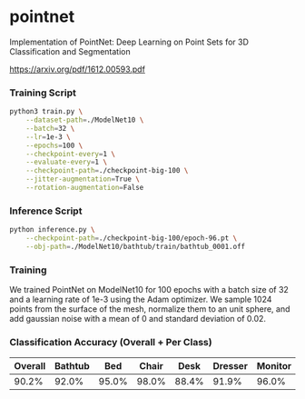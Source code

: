 # pointnet

Implementation of PointNet: Deep Learning on Point Sets for 3D Classification and Segmentation

https://arxiv.org/pdf/1612.00593.pdf

### Training Script

```bash
python3 train.py \
	--dataset-path=./ModelNet10 \
	--batch=32 \
	--lr=1e-3 \
	--epochs=100 \
	--checkpoint-every=1 \
	--evaluate-every=1 \
	--checkpoint-path=./checkpoint-big-100 \
	--jitter-augmentation=True \
    --rotation-augmentation=False
```

### Inference Script

```bash
python inference.py \
	--checkpoint-path=./checkpoint-big-100/epoch-96.pt \
	--obj-path=./ModelNet10/bathtub/train/bathtub_0001.off
```

### Training

We trained PointNet on ModelNet10 for 100 epochs with a batch size of 32 and a learning rate of 1e-3 using the Adam optimizer. We sample 1024 points from the surface of the mesh, normalize them to an unit sphere, and add gaussian noise with a mean of 0 and standard deviation of 0.02.

### Classification Accuracy (Overall + Per Class)

| Overall | Bathtub | Bed   | Chair | Desk  | Dresser | Monitor | Nightstand | Sofa   | Table | Toilet |
| ------- | ------- | ----- | ----- | ----- | ------- | ------- | ---------- | ------ | ----- | ------ |
| 90.2%   | 92.0%   | 95.0% | 98.0% | 88.4% | 91.9%   | 96.0%   | 55.8%      | 100.0% | 85.0% | 96.0%  |
